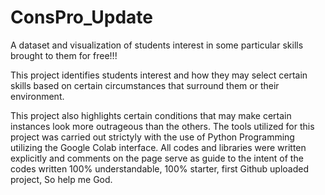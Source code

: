 # ConsPro_Update

A dataset and visualization of students interest in some particular skills brought to them for free!!!

This project identifies students interest and how they may select certain skills based on certain circumstances that surround them or their environment.

This project also highlights certain conditions that may make certain instances look more outrageous than the others.
The tools utilized for this project was carried out strictyly with the use of Python Programming utilizing the Google Colab interface.
All codes and libraries were written explicitly and comments on the page serve as guide to the intent of the codes written
100% understandable, 100% starter, first Github uploaded project, So help me God.
